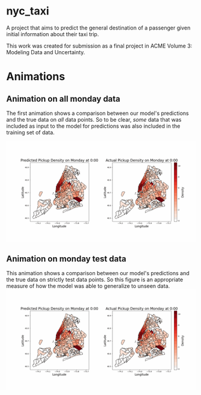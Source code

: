 # nyc_taxi
A project that aims to predict the general destination of a passenger given initial information about their taxi trip.  

This work was created for submission as a final project in ACME Volume 3: Modeling Data and Uncertainty.  

# Animations

## Animation on all monday data
The first animation shows a comparison between our model's predictions and the true data on *all* data points. So to be clear, *some* data that was included as input to the model for predictions was also included in the training set of data.

![Animation on all monday data](visualization/monday_pickup_density.gif)


## Animation on monday test data
This animation shows a comparison between our model's predictions and the true data on strictly test data points. So this figure is an appropriate measure of how the model was able to generalize to unseen data. 
![Animation on only monday test data](visualization/monday_pickup_density.gif)

